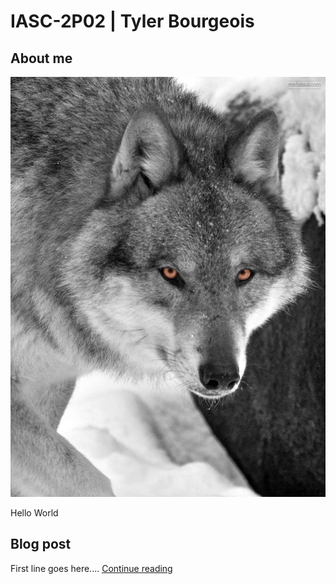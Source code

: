 # IASC-2P02 | Tyler Bourgeois
## About me 

![.](images/Wolf.jpg)

Hello World 

## Blog post 

First line goes here.... [Continue reading](blog) 


